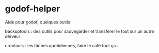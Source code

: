 # godof-helper
Aide pour godof, quelques outils

backuptools : des outils pour sauvegarder et transférer le tout sur un autre serveur

crontools : les tâches quotidiennes, faire le café tout ça...
